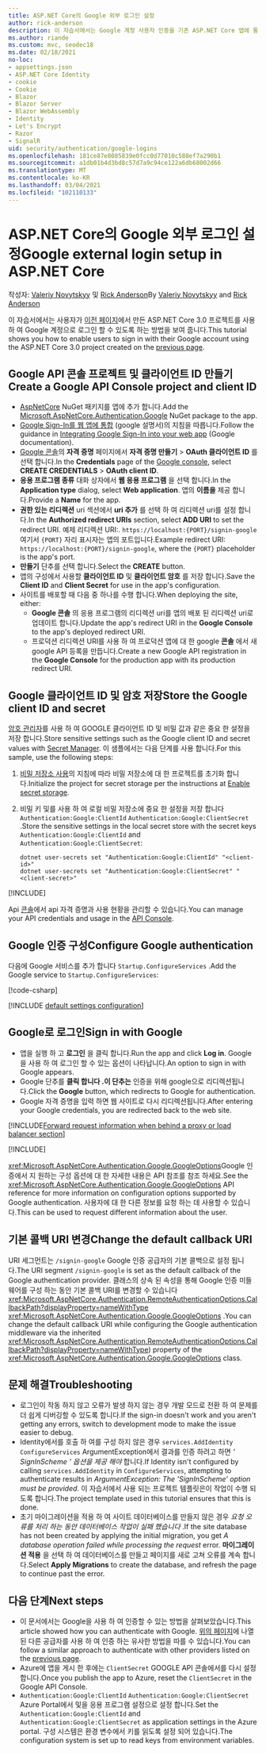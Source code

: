 ```yaml
---
title: ASP.NET Core의 Google 외부 로그인 설정
author: rick-anderson
description: 이 자습서에서는 Google 계정 사용자 인증을 기존 ASP.NET Core 앱에 통합 하는 방법을 보여 줍니다.
ms.author: riande
ms.custom: mvc, seodec18
ms.date: 02/18/2021
no-loc:
- appsettings.json
- ASP.NET Core Identity
- cookie
- Cookie
- Blazor
- Blazor Server
- Blazor WebAssembly
- Identity
- Let's Encrypt
- Razor
- SignalR
uid: security/authentication/google-logins
ms.openlocfilehash: 181ce87e8085839e0fcc0d77010c588ef7a290b1
ms.sourcegitcommit: a1db01b4d3bd8c57d7a9c94ce122a6db68002d66
ms.translationtype: MT
ms.contentlocale: ko-KR
ms.lasthandoff: 03/04/2021
ms.locfileid: "102110133"
---
```

# <a name="google-external-login-setup-in-aspnet-core"></a><span data-ttu-id="d2bd2-103">ASP.NET Core의 Google 외부 로그인 설정</span><span class="sxs-lookup"><span data-stu-id="d2bd2-103">Google external login setup in ASP.NET Core</span></span>

<span data-ttu-id="d2bd2-104">작성자: [Valeriy Novytskyy](https://github.com/01binary) 및 [Rick Anderson](https://twitter.com/RickAndMSFT)</span><span class="sxs-lookup"><span data-stu-id="d2bd2-104">By [Valeriy Novytskyy](https://github.com/01binary) and [Rick Anderson](https://twitter.com/RickAndMSFT)</span></span>

<span data-ttu-id="d2bd2-105">이 자습서에서는 사용자가 [이전 페이지](xref:security/authentication/social/index)에서 만든 ASP.NET Core 3.0 프로젝트를 사용 하 여 Google 계정으로 로그인 할 수 있도록 하는 방법을 보여 줍니다.</span><span class="sxs-lookup"><span data-stu-id="d2bd2-105">This tutorial shows you how to enable users to sign in with their Google account using the ASP.NET Core 3.0 project created on the [previous page](xref:security/authentication/social/index).</span></span>

## <a name="create-a-google-api-console-project-and-client-id"></a><span data-ttu-id="d2bd2-106">Google API 콘솔 프로젝트 및 클라이언트 ID 만들기</span><span class="sxs-lookup"><span data-stu-id="d2bd2-106">Create a Google API Console project and client ID</span></span>

* <span data-ttu-id="d2bd2-107">[AspNetCore](https://www.nuget.org/packages/Microsoft.AspNetCore.Authentication.Google) NuGet 패키지를 앱에 추가 합니다.</span><span class="sxs-lookup"><span data-stu-id="d2bd2-107">Add the [Microsoft.AspNetCore.Authentication.Google](https://www.nuget.org/packages/Microsoft.AspNetCore.Authentication.Google) NuGet package to the app.</span></span>
* <span data-ttu-id="d2bd2-108">[Google Sign-In를 웹 앱에 통합](https://developers.google.com/identity/sign-in/web/sign-in) (google 설명서)의 지침을 따릅니다.</span><span class="sxs-lookup"><span data-stu-id="d2bd2-108">Follow the guidance in [Integrating Google Sign-In into your web app](https://developers.google.com/identity/sign-in/web/sign-in) (Google documentation).</span></span>
* <span data-ttu-id="d2bd2-109">[Google 콘솔](https://console.developers.google.com/apis/credentials)의 **자격 증명** 페이지에서 **자격 증명 만들기**  >  **OAuth 클라이언트 ID** 를 선택 합니다.</span><span class="sxs-lookup"><span data-stu-id="d2bd2-109">In the **Credentials** page of the [Google console](https://console.developers.google.com/apis/credentials), select **CREATE CREDENTIALS** > **OAuth client ID**.</span></span>
* <span data-ttu-id="d2bd2-110">**응용 프로그램 종류** 대화 상자에서 **웹 응용 프로그램** 을 선택 합니다.</span><span class="sxs-lookup"><span data-stu-id="d2bd2-110">In the **Application type** dialog, select **Web application**.</span></span> <span data-ttu-id="d2bd2-111">앱의 **이름을** 제공 합니다.</span><span class="sxs-lookup"><span data-stu-id="d2bd2-111">Provide a **Name** for the app.</span></span>
* <span data-ttu-id="d2bd2-112">**권한 있는 리디렉션** uri 섹션에서 **uri 추가** 를 선택 하 여 리디렉션 uri를 설정 합니다.</span><span class="sxs-lookup"><span data-stu-id="d2bd2-112">In the **Authorized redirect URIs** section, select **ADD URI** to set the redirect URI.</span></span> <span data-ttu-id="d2bd2-113">예제 리디렉션 URI:. `https://localhost:{PORT}/signin-google` 여기서 `{PORT}` 자리 표시자는 앱의 포트입니다.</span><span class="sxs-lookup"><span data-stu-id="d2bd2-113">Example redirect URI: `https://localhost:{PORT}/signin-google`, where the `{PORT}` placeholder is the app's port.</span></span>
* <span data-ttu-id="d2bd2-114">**만들기** 단추를 선택 합니다.</span><span class="sxs-lookup"><span data-stu-id="d2bd2-114">Select the **CREATE** button.</span></span>
* <span data-ttu-id="d2bd2-115">앱의 구성에서 사용할 **클라이언트 ID** 및 **클라이언트 암호** 를 저장 합니다.</span><span class="sxs-lookup"><span data-stu-id="d2bd2-115">Save the **Client ID** and **Client Secret** for use in the app's configuration.</span></span>
* <span data-ttu-id="d2bd2-116">사이트를 배포할 때 다음 중 하나를 수행 합니다.</span><span class="sxs-lookup"><span data-stu-id="d2bd2-116">When deploying the site, either:</span></span>
  * <span data-ttu-id="d2bd2-117">**Google 콘솔** 의 응용 프로그램의 리디렉션 uri를 앱의 배포 된 리디렉션 uri로 업데이트 합니다.</span><span class="sxs-lookup"><span data-stu-id="d2bd2-117">Update the app's redirect URI in the **Google Console** to the app's deployed redirect URI.</span></span>
  * <span data-ttu-id="d2bd2-118">프로덕션 리디렉션 URI를 사용 하 여 프로덕션 앱에 대 한 google **콘솔** 에서 새 google API 등록을 만듭니다.</span><span class="sxs-lookup"><span data-stu-id="d2bd2-118">Create a new Google API registration in the **Google Console** for the production app with its production redirect URI.</span></span>

## <a name="store-the-google-client-id-and-secret"></a><span data-ttu-id="d2bd2-119">Google 클라이언트 ID 및 암호 저장</span><span class="sxs-lookup"><span data-stu-id="d2bd2-119">Store the Google client ID and secret</span></span>

<span data-ttu-id="d2bd2-120">[암호 관리자](xref:security/app-secrets)를 사용 하 여 GOOGLE 클라이언트 ID 및 비밀 값과 같은 중요 한 설정을 저장 합니다.</span><span class="sxs-lookup"><span data-stu-id="d2bd2-120">Store sensitive settings such as the Google client ID and secret values with [Secret Manager](xref:security/app-secrets).</span></span> <span data-ttu-id="d2bd2-121">이 샘플에서는 다음 단계를 사용 합니다.</span><span class="sxs-lookup"><span data-stu-id="d2bd2-121">For this sample, use the following steps:</span></span>

1. <span data-ttu-id="d2bd2-122">[비밀 저장소 사용](xref:security/app-secrets#enable-secret-storage)의 지침에 따라 비밀 저장소에 대 한 프로젝트를 초기화 합니다.</span><span class="sxs-lookup"><span data-stu-id="d2bd2-122">Initialize the project for secret storage per the instructions at [Enable secret storage](xref:security/app-secrets#enable-secret-storage).</span></span>
1. <span data-ttu-id="d2bd2-123">비밀 키 및를 사용 하 여 로컬 비밀 저장소에 중요 한 설정을 저장 합니다 `Authentication:Google:ClientId` `Authentication:Google:ClientSecret` .</span><span class="sxs-lookup"><span data-stu-id="d2bd2-123">Store the sensitive settings in the local secret store with the secret keys `Authentication:Google:ClientId` and `Authentication:Google:ClientSecret`:</span></span>

    ```dotnetcli
    dotnet user-secrets set "Authentication:Google:ClientId" "<client-id>"
    dotnet user-secrets set "Authentication:Google:ClientSecret" "<client-secret>"
    ```

[!INCLUDE[](~/includes/environmentVarableColon.md)]

<span data-ttu-id="d2bd2-124">Api [콘솔](https://console.developers.google.com/apis/dashboard)에서 api 자격 증명과 사용 현황을 관리할 수 있습니다.</span><span class="sxs-lookup"><span data-stu-id="d2bd2-124">You can manage your API credentials and usage in the [API Console](https://console.developers.google.com/apis/dashboard).</span></span>

## <a name="configure-google-authentication"></a><span data-ttu-id="d2bd2-125">Google 인증 구성</span><span class="sxs-lookup"><span data-stu-id="d2bd2-125">Configure Google authentication</span></span>

<span data-ttu-id="d2bd2-126">다음에 Google 서비스를 추가 합니다 `Startup.ConfigureServices` .</span><span class="sxs-lookup"><span data-stu-id="d2bd2-126">Add the Google service to `Startup.ConfigureServices`:</span></span>

[!code-csharp[](~/security/authentication/social/social-code/3.x/StartupGoogle3x.cs?highlight=11-19)]

[!INCLUDE [default settings configuration](includes/default-settings2-2.md)]

## <a name="sign-in-with-google"></a><span data-ttu-id="d2bd2-127">Google로 로그인</span><span class="sxs-lookup"><span data-stu-id="d2bd2-127">Sign in with Google</span></span>

* <span data-ttu-id="d2bd2-128">앱을 실행 하 고 **로그인** 을 클릭 합니다.</span><span class="sxs-lookup"><span data-stu-id="d2bd2-128">Run the app and click **Log in**.</span></span> <span data-ttu-id="d2bd2-129">Google을 사용 하 여 로그인 할 수 있는 옵션이 나타납니다.</span><span class="sxs-lookup"><span data-stu-id="d2bd2-129">An option to sign in with Google appears.</span></span>
* <span data-ttu-id="d2bd2-130">Google 단추를 **클릭 합니다 .이 단추는** 인증을 위해 google으로 리디렉션됩니다.</span><span class="sxs-lookup"><span data-stu-id="d2bd2-130">Click the **Google** button, which redirects to Google for authentication.</span></span>
* <span data-ttu-id="d2bd2-131">Google 자격 증명을 입력 하면 웹 사이트로 다시 리디렉션됩니다.</span><span class="sxs-lookup"><span data-stu-id="d2bd2-131">After entering your Google credentials, you are redirected back to the web site.</span></span>

[!INCLUDE[Forward request information when behind a proxy or load balancer section](includes/forwarded-headers-middleware.md)]

[!INCLUDE[](includes/chain-auth-providers.md)]

<span data-ttu-id="d2bd2-132"><xref:Microsoft.AspNetCore.Authentication.Google.GoogleOptions>Google 인증에서 지 원하는 구성 옵션에 대 한 자세한 내용은 API 참조를 참조 하세요.</span><span class="sxs-lookup"><span data-stu-id="d2bd2-132">See the <xref:Microsoft.AspNetCore.Authentication.Google.GoogleOptions> API reference for more information on configuration options supported by Google authentication.</span></span> <span data-ttu-id="d2bd2-133">사용자에 대 한 다른 정보를 요청 하는 데 사용할 수 있습니다.</span><span class="sxs-lookup"><span data-stu-id="d2bd2-133">This can be used to request different information about the user.</span></span>

## <a name="change-the-default-callback-uri"></a><span data-ttu-id="d2bd2-134">기본 콜백 URI 변경</span><span class="sxs-lookup"><span data-stu-id="d2bd2-134">Change the default callback URI</span></span>

<span data-ttu-id="d2bd2-135">URI 세그먼트는 `/signin-google` Google 인증 공급자의 기본 콜백으로 설정 됩니다.</span><span class="sxs-lookup"><span data-stu-id="d2bd2-135">The URI segment `/signin-google` is set as the default callback of the Google authentication provider.</span></span> <span data-ttu-id="d2bd2-136">클래스의 상속 된 속성을 통해 Google 인증 미들웨어를 구성 하는 동안 기본 콜백 URI를 변경할 수 있습니다 <xref:Microsoft.AspNetCore.Authentication.RemoteAuthenticationOptions.CallbackPath?displayProperty=nameWithType> <xref:Microsoft.AspNetCore.Authentication.Google.GoogleOptions> .</span><span class="sxs-lookup"><span data-stu-id="d2bd2-136">You can change the default callback URI while configuring the Google authentication middleware via the inherited <xref:Microsoft.AspNetCore.Authentication.RemoteAuthenticationOptions.CallbackPath?displayProperty=nameWithType>) property of the <xref:Microsoft.AspNetCore.Authentication.Google.GoogleOptions> class.</span></span>

## <a name="troubleshooting"></a><span data-ttu-id="d2bd2-137">문제 해결</span><span class="sxs-lookup"><span data-stu-id="d2bd2-137">Troubleshooting</span></span>

* <span data-ttu-id="d2bd2-138">로그인이 작동 하지 않고 오류가 발생 하지 않는 경우 개발 모드로 전환 하 여 문제를 더 쉽게 디버깅할 수 있도록 합니다.</span><span class="sxs-lookup"><span data-stu-id="d2bd2-138">If the sign-in doesn't work and you aren't getting any errors, switch to development mode to make the issue easier to debug.</span></span>
* <span data-ttu-id="d2bd2-139">Identity에서를 호출 하 여를 구성 하지 않은 경우 `services.AddIdentity` `ConfigureServices` ArgumentException에서 결과를 인증 하려고 하면 *' SignInScheme ' 옵션을 제공 해야* 합니다.</span><span class="sxs-lookup"><span data-stu-id="d2bd2-139">If Identity isn't configured by calling `services.AddIdentity` in `ConfigureServices`, attempting to authenticate results in *ArgumentException: The 'SignInScheme' option must be provided*.</span></span> <span data-ttu-id="d2bd2-140">이 자습서에서 사용 되는 프로젝트 템플릿은이 작업이 수행 되도록 합니다.</span><span class="sxs-lookup"><span data-stu-id="d2bd2-140">The project template used in this tutorial ensures that this is done.</span></span>
* <span data-ttu-id="d2bd2-141">초기 마이그레이션을 적용 하 여 사이트 데이터베이스를 만들지 않은 경우 *요청 오류를 처리 하는 동안 데이터베이스 작업이 실패 했습니다* .</span><span class="sxs-lookup"><span data-stu-id="d2bd2-141">If the site database has not been created by applying the initial migration, you get *A database operation failed while processing the request* error.</span></span> <span data-ttu-id="d2bd2-142">**마이그레이션 적용** 을 선택 하 여 데이터베이스를 만들고 페이지를 새로 고쳐 오류를 계속 합니다.</span><span class="sxs-lookup"><span data-stu-id="d2bd2-142">Select **Apply Migrations** to create the database, and refresh the page to continue past the error.</span></span>

## <a name="next-steps"></a><span data-ttu-id="d2bd2-143">다음 단계</span><span class="sxs-lookup"><span data-stu-id="d2bd2-143">Next steps</span></span>

* <span data-ttu-id="d2bd2-144">이 문서에서는 Google을 사용 하 여 인증할 수 있는 방법을 살펴보았습니다.</span><span class="sxs-lookup"><span data-stu-id="d2bd2-144">This article showed how you can authenticate with Google.</span></span> <span data-ttu-id="d2bd2-145">[위의 페이지](xref:security/authentication/social/index)에 나열 된 다른 공급자를 사용 하 여 인증 하는 유사한 방법을 따를 수 있습니다.</span><span class="sxs-lookup"><span data-stu-id="d2bd2-145">You can follow a similar approach to authenticate with other providers listed on the [previous page](xref:security/authentication/social/index).</span></span>
* <span data-ttu-id="d2bd2-146">Azure에 앱을 게시 한 후에는 `ClientSecret` GOOGLE API 콘솔에서를 다시 설정 합니다.</span><span class="sxs-lookup"><span data-stu-id="d2bd2-146">Once you publish the app to Azure, reset the `ClientSecret` in the Google API Console.</span></span>
* <span data-ttu-id="d2bd2-147">`Authentication:Google:ClientId` `Authentication:Google:ClientSecret` Azure Portal에서 및을 응용 프로그램 설정으로 설정 합니다.</span><span class="sxs-lookup"><span data-stu-id="d2bd2-147">Set the `Authentication:Google:ClientId` and `Authentication:Google:ClientSecret` as application settings in the Azure portal.</span></span> <span data-ttu-id="d2bd2-148">구성 시스템은 환경 변수에서 키를 읽도록 설정 되어 있습니다.</span><span class="sxs-lookup"><span data-stu-id="d2bd2-148">The configuration system is set up to read keys from environment variables.</span></span>
